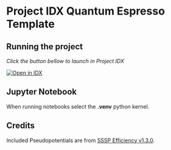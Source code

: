 # Project IDX Quantum Espresso Template

## Running the project
_Click the button bellow to launch in Project IDX_

[![Open in IDX](https://cdn.idx.dev/btn/open_light_32.svg)](https://idx.google.com/import?url=https%3A%2F%2Fgithub.com%2Fjkalasas%2Fidx-quantum-espress-template.git)

## Jupyter Notebook
When running notebooks select the **.venv** python kernel.

## Credits
Included Pseudopotentials are from [SSSP Efficiency v1.3.0](https://www.materialscloud.org/discover/sssp/table/efficiency).